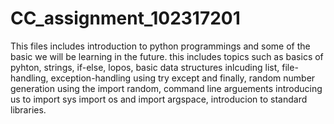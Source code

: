 # CC_assignment_102317201

This files includes introduction to python programmings and some of the basic we will be learning in the future.
this includes topics such as 
basics of pyhton,
strings, 
if-else, 
lopos,
basic data structures inlcuding list, 
file-handling,
exception-handling using try except and finally,
random number generation using the import random, 
command line arguements introducing us to import sys import os and import argspace,
introducion to standard libraries.
